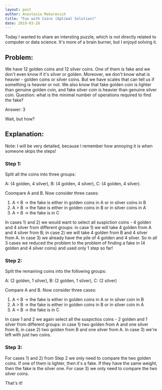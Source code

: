 ```yaml
---
layout: post
author: Anastasia Makarevich
title: "Fun with Coins (Optimal Solution)"
date: 2019-03-28
---
```


Today I wanted to share an intersting puzzle, which is not directly related to computer or data science. 
It's more of a brain burner, but I enjoyd solving it. 

<h2>Problem:</h2>
We have 12 golden coins and 12 silver coins. One of them is fake and we don't even know if it's silver or golden. Moreover, we don't know what is heavier - golden coins or silver coins. But we have scales that can tell us if something is heavier or not. We also know that fake golden coin is lighter than genuine golden coin, and fake silver coin is heavier than genuine silver coin.
Question: what is the minimal number of operations required to find the fake? 

Answer: 3

Wait, but how? 

<h2>Explanation:</h2>

Note: I will be very detailed, because I remember how annoying it is when someone skips the steps!

<h3>Step 1:</h3>

Split all the coins into three groups: 

A: (4 golden, 4 silver), B: (4 golden, 4 silver), C: (4 golden, 4 silver). 

Coompare A and B. Now consider three cases: 

1) A < B -> the fake is either in golden coins in A or in silver coins in B
2) A > B -> the fake is either in golden coins in B or in silver coins in A
3) A = B -> the fake is in C

In cases 1) and 2) we would want to select all suspiction coins - 4 golden and 4 silver from different groups: 
in case 1) we will take 4 golden from A and 4 silver from B; in case 2) we will take 4 golden from B and 4 silver from A. 
In case 3) we already have the pile of 4 golden and 4 silver. So in all 3 cases we reduced the problem to the problem of finding a fake in (4 golden and 4 silver coins) and used only 1 step so far!

<h3>Step 2:</h3>

Split the remaining coins into the following groups: 

A: (2 golden, 1 silver), B: (2 golden, 1 silver), C: (2 silver) 

Compare A and B. Now consider three cases: 

1) A < B -> the fake is either in golden coins in A or in silver coin in B
2) A > B -> the fake is either in golden coins in B or in silver coin in A
3) A = B -> the fake is in C

In case 1 and 2 we again select all the suspictios coins - 2 golden and 1 silver from different groups: 
in case 1) two golden from A and one silver from B, in case 2) two golden from B and one silver from A. In case 3) we're left with just two coins. 


<h3>Step 3:</h3>

For cases 1) and 2) from Step 2 we only need to compare the two golden coins. If one of them is lighter, then it's a fake. 
If they have the same weight, then the fake is the silver one.
For case 3) we only need to compare the two silver coins.

That's it! 

